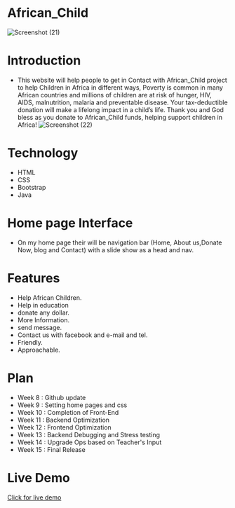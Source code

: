 # African_Child
 ![Screenshot (21)](https://user-images.githubusercontent.com/56429898/69038748-6dc64700-0a25-11ea-9e61-c2c7a1204cfa.png)


# Introduction
  
* This website will help people to get in Contact with African_Child project to help Children in Africa in different ways, Poverty is common in many African
 countries and millions of children are at risk of hunger, HIV, AIDS, malnutrition, malaria and preventable disease. Your tax-deductible donation will
 make a lifelong impact in a child’s life. Thank you and God bless as you donate to African_Child funds, helping support children in Africa!
  ![Screenshot (22)](https://user-images.githubusercontent.com/56429898/69038796-85053480-0a25-11ea-93d7-4ae5ee2d7d77.png)

 # Technology 

* HTML
* CSS
* Bootstrap 
* Java

# Home page Interface 

* On my home page their will be navigation bar (Home, About us,Donate Now, blog and Contact) with a slide show as a head and nav.
# Features 

* Help African Children.
* Help in education 
* donate any dollar.
* More Information.
* send message.
* Contact us with facebook and e-mail and tel.
* Friendly.
* Approachable.

 # Plan 

* Week 8 : Github update
* Week 9 : Setting home pages and css
* Week 10 : Completion of Front-End
* Week 11 : Backend Optimization
* Week 12 : Frontend Optimization
* Week 13 : Backend Debugging and Stress testing
* Week 14 : Upgrade Ops based on Teacher's Input
* Week 15 : Final Release

# Live Demo
[Click for live demo](https://scarlet-socks.glitch.me/)
